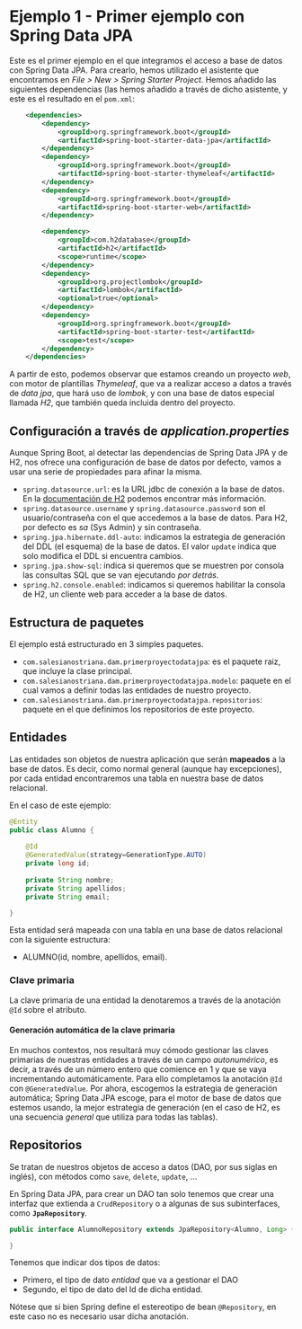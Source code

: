 
# Ejemplo 1 - Primer ejemplo con Spring Data JPA

Este es el primer ejemplo en el que integramos el acceso a base de datos con Spring Data JPA. Para crearlo, hemos utilizado el asistente que encontramos en _File > New > Spring Starter Project_. Hemos añadido las siguientes dependencias (las hemos añadido a través de dicho asistente, y este es el resultado en el `pom.xml`:

```xml
	<dependencies>
		<dependency>
			<groupId>org.springframework.boot</groupId>
			<artifactId>spring-boot-starter-data-jpa</artifactId>
		</dependency>
		<dependency>
			<groupId>org.springframework.boot</groupId>
			<artifactId>spring-boot-starter-thymeleaf</artifactId>
		</dependency>
		<dependency>
			<groupId>org.springframework.boot</groupId>
			<artifactId>spring-boot-starter-web</artifactId>
		</dependency>

		<dependency>
			<groupId>com.h2database</groupId>
			<artifactId>h2</artifactId>
			<scope>runtime</scope>
		</dependency>
		<dependency>
			<groupId>org.projectlombok</groupId>
			<artifactId>lombok</artifactId>
			<optional>true</optional>
		</dependency>
		<dependency>
			<groupId>org.springframework.boot</groupId>
			<artifactId>spring-boot-starter-test</artifactId>
			<scope>test</scope>
		</dependency>
	</dependencies>
```

A partir de esto, podemos observar que estamos creando un proyecto *web*, con motor de plantillas *Thymeleaf*, que va a realizar acceso a datos a través de *data jpa*, que hará uso de *lombok*, y con una base de datos especial llamada *H2*, que también queda incluida dentro del proyecto.

## Configuración a través de _application.properties_

Aunque Spring Boot, al detectar las dependencias de Spring Data JPA y de H2, nos ofrece una configuración de base de datos por defecto, vamos a usar una serie de propiedades para afinar la misma.

- `spring.datasource.url`: es la URL jdbc de conexión a la base de datos. En la [documentación de H2](https://www.h2database.com/html/main.html) podemos encontrar más información.  
- `spring.datasource.username` y `spring.datasource.password` son el usuario/contraseña con el que accedemos a la base de datos. Para H2, por defecto es _sa_ (Sys Admin) y sin contraseña.
- `spring.jpa.hibernate.ddl-auto`: indicamos la estrategia de generación del DDL (el esquema) de la base de datos. El valor `update` indica que solo modifica el DDL si encuentra cambios.
- `spring.jpa.show-sql`: indica si queremos que se muestren por consola las consultas SQL que se van ejecutando _por detrás_.
- `spring.h2.console.enabled`: indicamos si queremos habilitar la consola de H2, un cliente web para acceder a la base de datos.

## Estructura de paquetes

El ejemplo está estructurado en 3 simples paquetes.

* `com.salesianostriana.dam.primerproyectodatajpa`: es el paquete raiz, que incluye la clase principal.
* `com.salesianostriana.dam.primerproyectodatajpa.modelo`: paquete en el cual vamos a definir todas las entidades de nuestro proyecto.
* `com.salesianostriana.dam.primerproyectodatajpa.repositorios`: paquete en el que definimos los repositorios de este proyecto.

## Entidades

Las entidades son objetos de nuestra aplicación que serán **mapeados** a la base de datos. Es decir, como normal general (aunque hay excepciones), por cada entidad encontraremos una tabla en nuestra base de datos relacional.

En el caso de este ejemplo:

```java
@Entity
public class Alumno {
	
	@Id
	@GeneratedValue(strategy=GenerationType.AUTO)
	private long id;
	
	private String nombre;
	private String apellidos;
	private String email;

}
```

Esta entidad será mapeada con una tabla en una base de datos relacional con la siguiente estructura:

- ALUMNO(id, nombre, apellidos, email).

### Clave primaria

La clave primaria de una entidad la denotaremos a través de la anotación `@Id` sobre el atributo.

#### Generación automática de la clave primaria

En muchos contextos, nos resultará muy cómodo gestionar las claves primarias de nuestras entidades a través de un campo _autonumérico_, es decir, a través de un número entero que comience en 1 y que se vaya incrementando automáticamente. Para ello completamos la anotación `@Id` con `@GeneratedValue`. Por ahora, escogemos la estrategia de generación automática; Spring Data JPA escoge, para el motor de base de datos que estemos usando, la mejor estrategia de generación (en el caso de H2, es una secuencia _general_ que utiliza para todas las tablas).

## Repositorios

Se tratan de nuestros objetos de acceso a datos (DAO, por sus siglas en inglés), con métodos como `save`, `delete`, `update`, ...

En Spring Data JPA, para crear un DAO tan solo tenemos que crear una interfaz que extienda a `CrudRepository` o a algunas de sus subinterfaces, como  **`JpaRepository`**.

```java
public interface AlumnoRepository extends JpaRepository<Alumno, Long> {

}
```

Tenemos que indicar dos tipos de datos:

* Primero, el tipo de dato _entidad_ que va a gestionar el DAO
* Segundo, el tipo de dato del Id de dicha entidad.

Nótese que si bien Spring define el estereotipo de bean `@Repository`, en este caso no es necesario usar dicha anotación.

